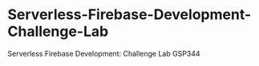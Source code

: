 # Serverless-Firebase-Development-Challenge-Lab
Serverless Firebase Development: Challenge Lab GSP344

